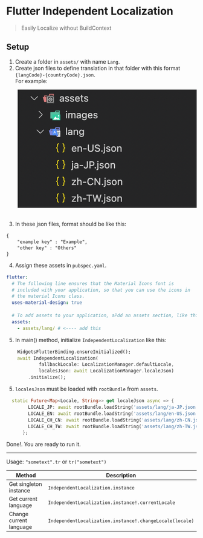 # Flutter Independent Localization

> Easily Localize without BuildContext

## Setup

1. Create a folder in `assets/` with name `Lang`.
2. Create json files to define translation in that folder with this format `{langCode}-{countryCode}.json`.
   <br>For example:

<img src="readme.assets/json_file_format.png" style="padding-left:30px;"/>
<br><br>

3. In these json files, format should be like this:

```
{
    "example key" : "Example",
    "other key" : "Others"
}
```
4. Assign these assets in `pubspec.yaml`.
```yaml
flutter:
  # The following line ensures that the Material Icons font is
  # included with your application, so that you can use the icons in
  # the material Icons class.
  uses-material-design: true

  # To add assets to your application, aPdd an assets section, like this:
  assets:
    - assets/lang/ # <---- add this
```

5. In main() method, initialize `IndependentLocalization` like this:

```dart
    WidgetsFlutterBinding.ensureInitialized();
    await IndependentLocalization(
            fallbackLocale: LocalizationManager.defaultLocale,
            localesJson: await LocalizationManager.localeJson)
        .initialize();
```

5. `localesJson` must be loaded with `rootBundle` from `assets`.

```dart
  static Future<Map<Locale, String>> get localeJson async => {
        LOCALE_JP: await rootBundle.loadString('assets/lang/ja-JP.json'),
        LOCALE_EN: await rootBundle.loadString('assets/lang/en-US.json'),
        LOCALE_CH_CN: await rootBundle.loadString('assets/lang/zh-CN.json'),
        LOCALE_CH_TW: await rootBundle.loadString('assets/lang/zh-TW.json'),
      };
```

Done!. You are ready to run it.

---
Usage: `"sometext".tr` or `tr("sometext")`<br>

|Method|Description|
|---|---|
|Get singleton instance| `IndependentLocalization.instance`|
|Get current language | `IndependentLocalization.instance!.currentLocale` |
|Change current language | `IndependentLocalization.instance!.changeLocale(locale)`
